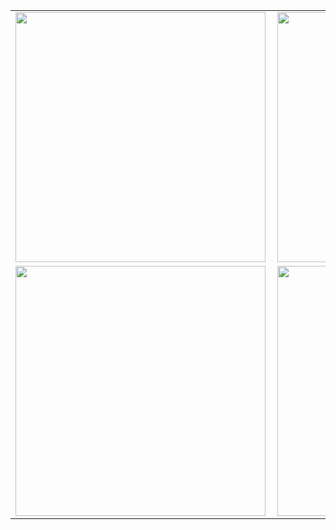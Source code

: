 <center>
<table>
  <tr>
      <td><img width="400px" align="left" src="https://github-readme-stats.vercel.app/api/top-langs/?username=edurodriguesdias&hide=html&count_private=true&layout=compact&show_icons=true&theme=graywhite"/></td>
      <td><img width="400px" align="left" src="https://github-readme-stats.vercel.app/api?username=edurodriguesdias&theme=graywhite" /></td>
  </tr>  
    <tr>
      <td><img width="400px" align="left" src="https://github-readme-stats.vercel.app/api/pin/?username=edurodriguesdias&repo=julia_is_hungry_app&theme=graywhite"/></td>
      <td><img width="400px" align="left" src="https://github-readme-stats.vercel.app/api/pin/?username=edurodriguesdias&repo=iweather_ionic_app&theme=graywhite"/></td>
  </tr>  
</table>
</center>
